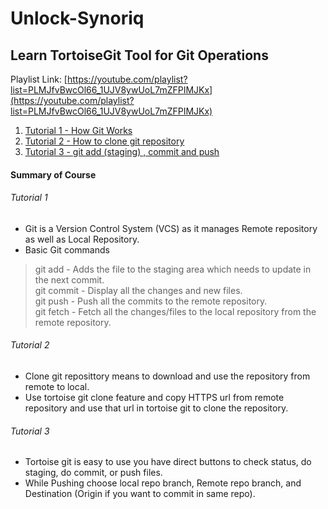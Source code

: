 # Unlock-Synoriq

## Learn TortoiseGit Tool for Git Operations
Playlist Link: [https://youtube.com/playlist?list=PLMJfvBwcOl66_1UJV8ywUoL7mZFPIMJKx](https://youtube.com/playlist?list=PLMJfvBwcOl66_1UJV8ywUoL7mZFPIMJKx)

1. [Tutorial 1 - How Git Works](#Tutorial-1)
2. [Tutorial 2 - How to clone git repository](#tutorial-2)
3. [Tutorial 3 - git add (staging) , commit and push](#Tutorial-3)

#### Summary of Course
###### Tutorial 1
* Git is a Version Control System (VCS) as it manages Remote repository as well as Local Repository.
* Basic Git commands
> git add - Adds the file to the staging area which needs to update in the next commit.<br>
> git commit - Display all the changes and new files.<br>
> git push - Push all the commits to the remote repository.<br>
> git fetch - Fetch all the changes/files to the local repository from the remote repository.<br>
###### Tutorial 2
* Clone git reposittory means to download and use the repository from remote to local.
* Use tortoise git clone feature and copy HTTPS url from remote repository and use that url in tortoise git to clone the repository.
###### Tutorial 3
* Tortoise git is easy to use you have direct buttons to check status, do staging, do commit, or push files.
* While Pushing choose local repo branch, Remote repo branch, and Destination (Origin if you want to commit in same repo).
